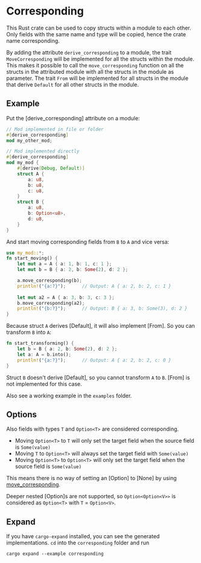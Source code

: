 # Corresponding

This Rust crate can be used to copy structs within a module to each other. Only fields with the same name and type will be copied,
hence the crate name corresponding.

By adding the attribute `derive_corresponding` to a module, the trait `MoveCorresponding` will be implemented
for all the structs within the module. This makes it possible to call the `move_corresponding`
function on all the structs in the attributed module with all the structs in the module as parameter.
The trait `From` will be implemented for all structs in the module that derive `Default` for all other structs in the module.

## Example

Put the [derive_corresponding] attribute on a module:

```rust
// Mod implemented in file or folder
#[derive_corresponding]
mod my_other_mod;

// Mod implemented directly
#[derive_corresponding]
mod my_mod {
    #[derive(Debug, Default)]
    struct A {
        a: u8,
        b: u8,
        c: u8,
    }
    struct B {
        a: u8,
        b: Option<u8>,
        d: u8,
    }
}
```

And start moving corresponding fields from `B` to `A` and vice versa:

```rust
use my_mod::*;
fn start_moving() {
    let mut a = A { a: 1, b: 1, c: 1 };
    let mut b = B { a: 2, b: Some(2), d: 2 };

    a.move_corresponding(b);
    println!("{a:?}");      // Output: A { a: 2, b: 2, c: 1 }
    
    let mut a2 = A { a: 3, b: 3, c: 3 };
    b.move_corresponding(a2);
    println!("{b:?}");      // Output: B { a: 3, b: Some(3), d: 2 }
}
```

Because struct `A` derives [Default], it will also implement [From]. So you can transform `B` into `A`:

```rust
fn start_transforming() {
    let b = B { a: 2, b: Some(2), d: 2 };
    let a: A = b.into();
    println!("{a:?}");      // Output: A { a: 2, b: 2, c: 0 }
}
```

Struct `B` doesn't derive [Default], so you cannot transform `A` to `B`. [From] is not implemented for this case.

Also see a working example in the `examples` folder.

## Options

Also fields with types `T` and `Option<T>` are considered corresponding.

- Moving `Option<T>` to `T` will only set the target field when the source field is `Some(value)`
- Moving `T` to `Option<T>` will always set the target field with `Some(value)`
- Moving `Option<T>` to `Option<T>` will only set the target field when the source field is `Some(value)`

This means there is no way of setting an [Option] to [None] by using [move_corresponding](MoveCorresponding::move_corresponding).

Deeper nested [Option]s are not supported, so `Option<Option<V>>` is considered as `Option<T>` with `T` = `Option<V>`.

## Expand

If you have `cargo-expand` installed, you can see the generated implementations. `cd` into the `corresponding` folder and run

`cargo expand --example corresponding`